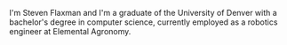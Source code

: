 I'm Steven Flaxman and I'm a graduate of the University of Denver with a bachelor's degree in computer science, currently employed as a robotics engineer at Elemental Agronomy.
